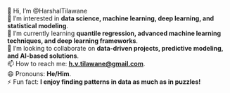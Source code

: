 👋 Hi, I’m @HarshalTilawane  
👀 I’m interested in **data science, machine learning, deep learning, and statistical modeling**.  
🌱 I’m currently learning **quantile regression, advanced machine learning techniques, and deep learning frameworks**.  
💞️ I’m looking to collaborate on **data-driven projects, predictive modeling, and AI-based solutions**.  
📫 How to reach me: **h.v.tilawane@gmail.com**.  
😄 Pronouns: **He/Him**.  
⚡ Fun fact: **I enjoy finding patterns in data as much as in puzzles!**  

<!---
HarshalTilawane/HarshalTilawane is a ✨ special ✨ repository because its `README.md` (this file) appears on your GitHub profile.
You can click the Preview link to take a look at your changes.
--->
